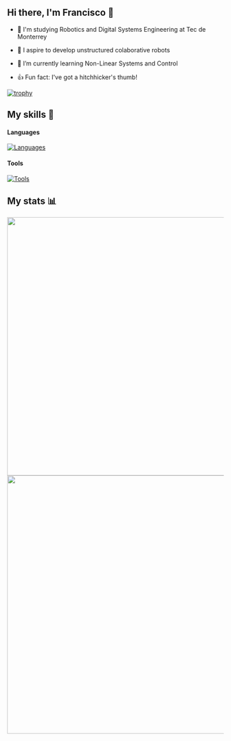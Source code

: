 ## Hi there, I'm Francisco :wave:

- :school_satchel: I'm studying Robotics and Digital Systems Engineering at Tec de Monterrey

- :telescope: I aspire to develop unstructured colaborative robots

- :seedling: I’m currently learning Non-Linear Systems and Control

- :+1: Fun fact: I've got a hitchhicker's thumb!

<!-- - :briefcase: Learn more about my work in my [portfolio](https://Francisco-SP3.github.io/portfolio/) -->

[![trophy](https://github-profile-trophy.vercel.app/?username=Francisco-SP3&theme=discord&column=7&row=1&margin-w=10)](https://github.com/ryo-ma/github-profile-trophy)

## My skills 💪

#### Languages
[![Languages](https://skillicons.dev/icons?i=c,cpp,py,js,matlab,latex)](https://skillicons.dev)

#### Tools
[![Tools](https://skillicons.dev/icons?i=apple,windows,linux,docker,git,vscode,powershell,bash,arduino)](https://skillicons.dev)

## My stats 📊

<div align ="center">
  <img src="https://github-readme-stats.vercel.app/api?username=Francisco-SP3&show_icons=true&locale=en&theme=holi"  width="600" />
  <div></div>
  <img src="https://github-readme-stats.vercel.app/api/wakatime?username=FSP3&show_icons=true&locale=en&layout=compact&theme=holi" width="600"/>
</div>

<!--
**Francisco-SP3/Francisco-SP3** is a ✨ _special_ ✨ repository because its `README.md` (this file) appears on your GitHub profile.

Here are some ideas to get you started:

- 🔭 I’m currently working on ...
- 🌱 I’m currently learning ...
- 👯 I’m looking to collaborate on ...
- 🤔 I’m looking for help with ...
- 💬 Ask me about ...
- 📫 How to reach me: ...
- 😄 Pronouns: ...
- ⚡ Fun fact: ...
-->
